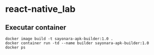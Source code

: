 # react-native_lab

## Executar container
```
docker image build -t sayonara-apk-builder:1.0 .
docker container run -td --name builder sayonara-apk-builder:1.0
docker ps
```
